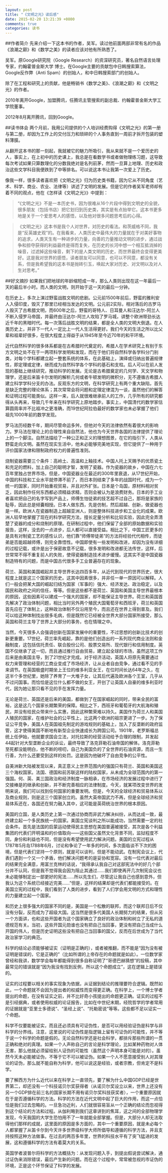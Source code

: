 ```yaml
---
layout: post
title: "《文明之光》读后感"
date: 2015-02-20 13:21:39 +0800
comments: true
categories: 读书
---
```

##作者简介
先来介绍一下这本书的作者，吴军。读过他前面两部非常有名的作品《浪潮之巅》和《数学之美》的读者应该对他有所熟悉了。

吴军。原Google研究院（Google Research）的资深研究员，著名自然语言处理专家，约翰霍普金斯大学 博士。在Google主要的贡献包中日韩搜索算法，Google反作弊（Anti Spam）的创始人，和中日韩搜索部门的创始人。

除了在工程和研究上的贡献，他是畅销书《数学之美》、《浪潮之巅》和《文明之光》的作者。

2010年离开Google，加盟腾讯，任腾讯主管搜索的副总裁、约翰霍普金斯大学工学院董事。

2012年8月离开腾讯，回到Google。

<!-- more -->

##读书体会
两个月前，我用公司提供的个人培训经费购得《文明之光》的第一册与第二册，却因为工作上的交付压力和琐碎的个人事务直到一周前才拆开包装的塑料薄膜。

从翻开这本书的那一刻起，我就被它的魅力所吸引，我从来就不是一个爱历史的人，事实上，在上初中的历史课上，我总是在看数学书或者做物理练习题，这导致每次考试如果只算数理化的分数我绝对是名列前茅，然而一旦算上地理、历史和政治这些文学科目我便跌到了中等排名。可以说这本书让我第一次爱上了历史。

像我一样，很多读者喜欢把《文明之光》归为历史类书籍，因为它从不同角度（艺术、科学、商业、农业、法律等）讲述了文明的发展。但是它的作者吴军老师却有着不同的观点，他在《怎样读《文明之光》》中提到：

>“《文明之光》不是一本历史书，因为很难从16个片段中得到文明史的全貌，很多朋友（包括书店）把它划归到历史类，其实是有点抬举它。这本书更多地是关于一个爱思考人的感悟，以及他对很多问题思考后的心得。

>《文明之光》这本书是我个人对世界，对历史的看法。和茨威格不同，我是“反英雄史观”的。在我看来，人类历史中最伟大的力量就在于对美好事物的追求，人类天生有一种进步的力量，向善的力量推动文明的进步，通过战争和掠夺获得的利益最终是得而复失，在历史的长河中想一个相互抵消掉的噪音，过滤掉这些噪音，剩下的是人类文明的历史，而世界最终会变得更美好。这是我对世界的感悟，读者朋友可以同意，也可以不同意，都没有关系，但是我希望我的这本书是抛砖引玉，唤起大家对历史、对文明以及对人生对思考。”

##好文摘抄
如果我们把地球的年龄缩短成一年，那么人类则出现在这一年最后一天的最后半小时。而人类的文明，则开始于这一天的最后一分钟。

在历史上，多次上演过野蛮战胜文明的悲剧。公元前1500年前后，野蛮的雅利安人入侵印度，毁灭了那里已经相当发达的文明。公元前2实际，相对落后的古罗马人毁灭了古希腊文明，而600年之后，野蛮的哥特人、日耳曼人和汪达尔-阿兰人不断入侵罗马帝国，并最终由汪达尔-阿兰人攻陷了罗马城，讲整个欧洲带劲长达近千年的黑暗时代。每一次落后战胜文明的结果，都是全人类的文明大倒退。在人类历史上，并非下一代人一定比上一代人生活得更好。我们今天的生活之所以比父辈和祖辈好很多，在很大程度上得益于从1945年至今近70年的和平环境。

近代自然科学的很多体系都是在古希腊时代奠定的，希腊人在学术研究上有别于东方文明之处不在于一两项科学发明和发现，而在于他们将自然科学各学科分门别类，对每个学科都建立起一整套系统的体系，在此基础上，演绎或归纳出普遍规律性，即定理或定律，继而成为自然科学各个学科的基石和支柱。后人可以在前人发现的基础上继续研究，推动科学的发展。无论是古希腊奠定的几何学、天文学和物理学，还是后来笛卡尔发明的解析几何或者牛顿发明的微积分，无不遵循古希腊人建立科学学科分支的办法。反观东方的文明，在科学研究上有两个重大缺陷，首先是缺乏完整的理论体系；其次常常会将问题和定理定律混为一谈，虽然他们的解答和证明过程可能类似。这样一来，后人就很难继承前人的工作，几乎所有的研究都得从头再来，导致几千年来在科学研究上原地踏步。事实上，中国清代的数学家估算圆周率并不比祖冲之更准确，而19世纪阿拉伯最好的数学家也未必掌握了他们祖先1000年前的数学发现。

罗马法历经数千年，期间尽管命运多舛，但他对今天的法律依然有着很大的影响力。罗马法在理论上的合理性来自自然法，他也为今天世界各国的法律提供了理论上的一个脚注。自然法描绘了一种公正和正义的理想图景，在它的指引下，人类从野蛮走向文明。虽然在现实生活中，他未必能够完美地实现，但它提供了一种用于评价国家法律和限制政府权力的普遍性准则。

烧制瓷器需要三个条件：高岭土、高温和上釉技术。中国人托上天赐予的优质瓷土和充足的燃料，加上自己的聪明才智，发明了瓷器。作为瓷器的故乡，中国在六七百年里独占世界市场，但是，中国瓷器业在最近的300年里衰退，从17世纪开始，中国的科技和工业水平就停滞不前了，而日本则结束了多年的战国时代，成为一个统一的国家，同时开始重视贸易，并且对外扩张。日本是个岛国，原材料相对贫乏，因此制作任何东西都必须精益求精，否则会被认为是浪费财务。日本的手工业者喜欢把自己的名字写到产品上，师傅生怕徒弟的技艺超不过自己，那将是家族的耻辱，因此总是倾囊相授。日本人做东西，先是仿制，然后超越、创新，做瓷器也是一样。欧洲人在瓷器制造上超越亚洲人，则是整体科技进步和工业化的成果。欧洲人较早地掌握了现在的科学研究方法，擅长定量分析和比较实验，因此完全弄清楚了瓷器的成分和烧制的原理。在研制过程中，他们保留了全部的原始数据和实验报告，这样，没去的一点进步，后人都可以直接受益。相比之下，中国工匠更多的是具有对制瓷工艺的感性认识，他们靠“师傅带徒弟”的方法将经验代代相传，而徒弟是否能超越师傅，则完全靠悟性。中国即使有一些发明和改进，却因为没有详细的过程记载，或许是出于保密故意不记载，很多发明和改进都无法传世，这样，后世常常不得不重复前人的失败，使得瓷器制造技术进步缓慢。这其实不是中国瓷器制造特有的问题，而是中国古代很多手工业普遍存在的现象。

荷兰、英国和美国崛起并主导世界长达四百多年，从近代到现代的世界历史，很大程度上就是这三个国家的历史。这其中因素很多，并非任一单一原因可以解释。人们一般会把某大国的崛起归结为国家（军事的）强大、经济发达、政治稳定，以及国民和政府之间的信任，等等。但是这些都不是荷兰、英国和美国主导世界最根本的原因，这些因素可以建成一个强大的国家，却不能保证主导世界。荷兰和英国首先解决了政治体制问题，相比当时另外两个殖民大国葡萄牙和西班牙，荷兰和英国首先应在了体制上，这种政治体制不仅沿用至今，而且还在世界上得到普及。我们可以给这种体制找出很多毛病，但是既然它已经被全世界大部分国家所接受，那么英国和荷兰主导了世界上大部分的事务，也在情理之中。

当然，今天很多人会强调创新在国家发展中的重要性，不过思想的创新比技术的创新更重要。17世纪，荷兰率先崛起，靠的是他们创造出的一系列现代商业法则和金融制度，这包括信托责任、联合股份公司、股票交易所、现代银行和信用制度。英国不仅继承了这一切，而且通过推行自由贸易，建立起全球的市场，虽然这项工作后来是由美国主导，到了21世纪才完成。对于经济活动，英国人将原先需要通过权力来管理和经营的工商业变成了市场经济，让从业者自由竞争，通过看不见的手来调节。在英国极盛时期坐上王位的维多利亚女王，在位时间长达64年之久，在这半个多世纪里，她除了养育了一大堆子女，让其后代遍及欧洲各个王室，几乎从不过问国事。而恰恰是这位什么都不做的女王，开创了让英国人自豪的维多利亚时代，因为她让那只看不见的手在发挥力量。

无论是荷兰、英国还是后来的美国，都做到了在国家崛起的同时，带来全民的富裕，这是这几个国家长期繁荣的保障。相比之下，西班牙和葡萄牙的大航海和殖民，并没有给民众带来什么实惠，因此这种繁荣难以持久。美国作为荷兰人和美国人殖民的国家，在维护社会的公平性上，比这两个欧洲的祖宗更进了一步。为了保证公平竞争，美国人在英国祖先制定的游戏规则的基础上，加入了反垄断的政府监管，这才使得美国不断地有新型企业快速成长为跨国公司。1901年，老罗斯福总统上任伊始，他就要求国会立法，对托拉斯的经营活动给予合理的限制，并发起44起针对大型垄断企业的诉讼，最终导致了洛克菲勒石油帝国的解体。洛克菲勒至死都没能明白，他不断的唠叨，自己为美国负的了全世界的石油资源，而且一生行善，为什么还要受到这样的处罚。这是因为他破坏了自由竞争的公平性。

自美洲新大陆被发现以来，真正意义上世界范围内的强国只有荷兰、英国和美国这三个海权国家。法国、德国和前苏联这样的陆权国家，从未成为全球范围内的第一强国。何、英、美三国政治和经济制度一脉相承，在市场经济的发展过程中进行了交接棒是的继承和创新，并不断完善相应的法律制度。今天，就某项改变世界的发明来说，我们可以找到任何国家的重要发明。但是，今天的全球经济和贸易体系以及商业规则，则是这三个国家创立的。虽然大英帝国武力不再，但是全球经济和贸易体系还在，各国还在努力融入其中，这可能是英荷统治世界的根本原因。

美国的立国，是人类历史上第一次通过协商而非武力解决纠纷，从而达成一致，最终建立起一个多民族统一的国家。美国立宪谈判之所以能成功，当然需要一定的社会条件。首先是法国的启蒙运动使得民主思想在美国普遍被接受，其次是各个利益集团的代表们开明温和的价值取向——这些国父虽然文化背景不同，监狱程度不同，身份和利益也不同，但是没有希望使用武力解决问题。美国的立宪过程从1787年5月岛1788年6月，讨论和争论了一年多的时间，多次面临谈不下次的困境，但是代表们坚持一个原则，就是可以谈判，但是不能动武。在制宪会议上，代表们遇到一个又一个矛盾，他们解决问题考的是妥协和宽容。没有一位代表对最后的结果完全满意，用富兰克林的话说，“我得承认我自己对这部宪法中的好几个部分并不认同，但是我不觉得我会因为阻止其通过……我们即使再开几次制宪会议也未必能够制定出一部更好的宪法……所以先生们，尽管这让我自己也感到意外，但我认为这个系统已经接近完美……”但是，这样的结果却是代表们都能接受的。在美国立宪的过程中，我们看到了人类的进步，看到了人们学会用文明的方式和理性的力量建立起一个国家。

和历史上很多强大的国家不同的是，美国是一个松散的联邦，而这个联邦日后不仅没有分裂，反而成为了超级大国。这当然是很多代美国人长期努力的结果，但从另一个方面讲，也和这些开国者为这个国家确立了良好的政治体制和树立了无私的道德规范有关。当初，这些开国元勋谁也没有把自己当回事，更没有把自己当成什么开国的伟人，但是历史证明这些没有把自己当回事的国父，反而在后世成为了当代政治家学习的典范。

科学的结论必须能够被证实（证明是正确的），或者被推翻，而不能是“因为没有被证明是错误的，它是正确的”（比如所谓的上帝存在的命题就是如此）。一位数学家曾经和我讲，数学学会每年都能得到很多自称证明了“哥德巴赫猜想”的投稿，其中最常见的错误就是“因为我没有找到反例，所以这个命题成立”，这在逻辑上是错误的。

证实的过程要以相关的事实现象为依据，从证据到结论的推理要符合逻辑。既然如此，一个命题就不会因为提出者的权威性而变得更正确。在科学上，一个博士学者提出的命题，在没有证实之前，并不比好奇小孩提出的命题更正确。证实的过程不是引经据典，或者使用权威的论证报告，比如在中世纪末期，经院哲学的学者常用的证据就是“亚里士多德说”、“圣经上说”、“托勒密说”等等。这些都不足以证实一个命题。

科学不仅要能被证实，而且还必须具有可证伪性，是否可以用经验证伪是科学与非科学的分界线。注意，这里说的可证伪性是指逻辑上留有可证伪的可能性，并不等于说一个科学的命题是假的。无论自然科学还是社会科学，都排斥那些所谓的一贯正确和绝对的真理。如果一个人声称自己的言论是科学理论，比如某种药物对人体无害，那么他就必须留给别人证伪的可能性（虽然这个声明本身可能是对的）。虽然今天未必能被证伪，不等于它不可以被证伪。如果一个人不愿意接受别人对其理论的证伪，那么就不能自称为科学，他可以说这是经验，或者宗教，但肯定不是科学。

要了解西方为什么近代以来在科学上一直领先，要了解为什么中国GDP已经是世界第二，却还没有一个科技诺贝尔奖获得者（从诺贝尔奖设立以来，世界上还没有另一个GDP排在前三名的国家长期不用有诺贝尔奖科技获奖者），一个重要原因就在于是否遵循科学的方法。科学的方法在近代文明中起了巨大的作用，而这一点恰恰是我们过去忽略的。一旦急功近利，人们就很容易盲从一个正确的结论而忽视得到这个结论的方法和过程。从伽利略到我们这章讲到的焦耳，这之间的全部物理学发现，今天我国的大学生恐怕用不了一年就能全部掌握。但是，大部分人却无法取得他们那样的成就，这里面的原因是多方面的，其中一个重要原因，就是未必每个人都掌握了从笛卡尔到今天许多世界级科学大师所倡导和遵循的科学方法，并且支持按照这种方法做事。在过去的两百多年里，世界的科技水平有了突飞猛进的发展，这和遵循科学的方法有着莫大的关系。

英国学者波普尔将科学的方法概括为：从发现问题入手，到提出假说尝试解决，通过证伪来消除错误，最后产生新的问题。而在这个过程中，常常被忽视的市证伪的环境，正是这个环节保证了科学的发展。



